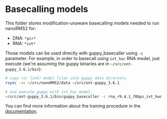 # Basecalling models

This folder stores modification-unaware basecalling models
needed to run nanoRMS2 for:
- DNA: `*pcr*`
- RNA: `*ivt*`

Those models can be used directly with guppy_basecaller using `-c` parameter.
For example, in order to basecall using `ivt_hac` RNA model, just execute
(we're assuming the guppy binaries are in `~/src/ont-guppy_3.6.1/bin`):

```bash
# copy (or link) model files into guppy data directory
rsync -av ~/src/nanoRMS2/data ~/src/ont-guppy_3.6.1

# and execute guppy with ivt_hac model
~/src/ont-guppy_3.6.1/bin/guppy_basecaller -c rna_r9.4.1_70bps_ivt_hac.cfg -i fast5_input -s output_dir --fast5_out --compress_fastq -x cuda:0
```

You can find more information about the training procedure in the
[documentation](https://github.com/novoalab/nanoRMS2/docs). 
